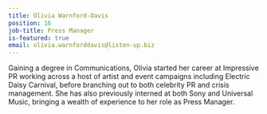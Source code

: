 ```yaml
---
title: Olivia Warnford-Davis
position: 16
job-title: Press Manager
is-featured: true
email: olivia.warnforddavis@listen-up.biz
---
```


Gaining a degree in Communications, Olivia started her career at Impressive PR working across a host of artist and event campaigns including Electric Daisy Carnival, before branching out to both celebrity PR and crisis management. She has also previously interned at both Sony and Universal Music, bringing a wealth of experience to her role as Press Manager.